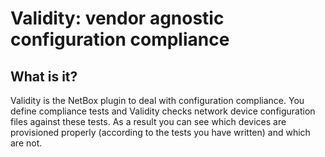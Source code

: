 # Validity: vendor agnostic configuration compliance
## What is it?
Validity is the NetBox plugin to deal with configuration compliance. You define compliance tests and Validity checks network device configuration files against these tests. As a result you can see which devices are provisioned properly (according to the tests you have written) and which are not.